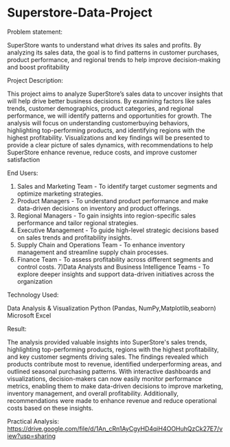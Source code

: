 # Superstore-Data-Project

Problem statement:

SuperStore wants to understand what drives its sales and profits. By analyzing its sales data, the goal is to find patterns in customer purchases, product performance, and regional trends to help improve decision-making and boost profitability

Project Description:

This project aims to analyze SuperStore’s sales data to uncover insights that will help drive better business decisions. By examining factors like sales trends, customer demographics, product categories, and regional performance, we will identify patterns and opportunities for growth. The analysis will focus on understanding customerbuying behaviors, highlighting top-performing products, and identifying regions with the highest profitability. Visualizations and key findings will be presented to provide a clear picture of sales dynamics, 
with recommendations to help SuperStore enhance revenue, reduce costs, and improve customer satisfaction

End Users:

1) Sales and Marketing Team - To identify target customer segments and optimize marketing strategies.
2) Product Managers - To understand product performance and make data-driven decisions on inventory and product offerings.
3) Regional Managers - To gain insights into region-specific sales performance and tailor regional strategies.
4) Executive Management - To guide high-level strategic decisions based on sales trends and profitability insights.
5) Supply Chain and Operations Team - To enhance inventory management and streamline supply chain processes.
6) Finance Team - To assess profitability across different segments and control costs.
7)Data Analysts and Business Intelligence Teams - To explore deeper insights and support data-driven initiatives across the organization

Technology Used:

Data Analysis & Visualization
Python (Pandas, NumPy,Matplotlib,seaborn)
Microsoft Excel 

Result:

The analysis provided valuable insights into SuperStore's sales trends, highlighting top-performing products, regions with the highest profitability, and key customer segments driving sales. The findings revealed which products contribute most to revenue, identified underperforming areas, and outlined seasonal purchasing patterns. With interactive dashboards and visualizations, decision-makers can now easily monitor performance metrics, enabling them to make data-driven decisions to improve marketing, inventory management, and overall profitability. Additionally, recommendations were made to enhance revenue and reduce operational costs based on these insights.

Practical Analysis: https://drive.google.com/file/d/1An_cRn1AyCgyHD4qiH4OOHuhQzCk27E7/view?usp=sharing


